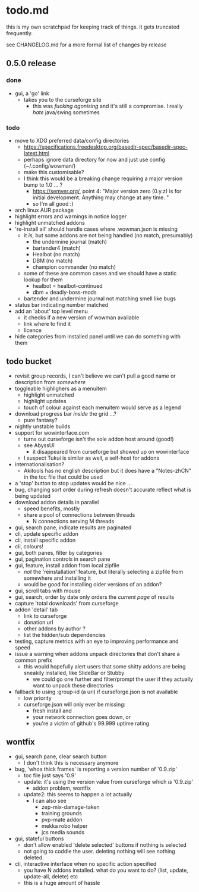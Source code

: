 # todo.md

this is my own scratchpad for keeping track of things. it gets truncated frequently.

see CHANGELOG.md for a more formal list of changes by release

## 0.5.0 release

### done

* gui, a 'go' link
    - takes you to the curseforge site
        - this was *fucking agonising* and it's still a compromise. I really *hate* java/swing sometimes

### todo

* move to XDG preferred data/config directories
    - https://specifications.freedesktop.org/basedir-spec/basedir-spec-latest.html
    - perhaps ignore data directory for now and just use config (~/.config/wowman/)
    - make this customisable?
    - I think this would be a breaking change requiring a major version bump to 1.0 ... ?
        - https://semver.org/, point 4: "Major version zero (0.y.z) is for initial development. Anything may change at any time. "
        - so I'm all good :)
* arch linux AUR package
* highlight errors and warnings in notice logger
* highlight unmatched addons
* 're-install all' should handle cases where .wowman.json is missing
    - it *is*, but some addons are not being handled (no match, presumably)
        - the undermine journal (match)
        - bartender4 (match)
        - Healbot (no match)
        - DBM (no match)
        - champion commander (no match)
    - some of these are common cases and we should have a static lookup for them
        - healbot = healbot-continued
        - dbm = deadly-boss-mods
    - bartender and undermine journal not matching smell like bugs
* status bar indicating number matched
* add an 'about' top level menu
    - it checks if a new version of wowman available
    - link where to find it
    - licence
* hide categories from installed panel until we can do something with them

## todo bucket

* revisit group records, I can't believe we can't pull a good name or description from *somewhere*
* toggleable highlighers as a menuitem
    - highlight unmatched
    - highlight updates
    - touch of colour against each menuitem would serve as a legend
* download progress bar *inside* the grid ...?
    - pure fantasy?
* nightly unstable builds
* support for wowinterface.com
    - turns out curseforge isn't the sole addon host around (good!)
    - see AbyssUI
        - it disappeared from curseforge but showed up on wowinterface
    - I suspect Tukui is similar as well, a self-host for addons 
* internationalisation? 
    - Akitools has no english description but it does have a "Notes-zhCN" in the toc file that could be used
* a 'stop' button to stop updates would be nice ...
* bug, changing sort order during refresh doesn't accurate reflect what is being updated
* download addon details in parallel
    - speed benefits, mostly
    - share a pool of connections between threads
        - N connections serving M threads
* gui, search pane, indicate results are paginated
* cli, update specific addon
* cli, install specific addon
* cli, colours!
* gui, both panes, filter by categories
* gui, pagination controls in search pane
* gui, feature, install addon from local zipfile
    - *not* the 'reinstallation' feature, but literally selecting a zipfile from somewhere and installing it
    - would be good for installing older versions of an addon?
* gui, scroll tabs with mouse
* gui, search, order by date only orders the *current page* of results
* capture 'total downloads' from curseforge
* addon 'detail' tab
    - link to curseforge
    - donation url
    - other addons by author ?
    - list the hidden/sub dependencies
* testing, capture metrics with an eye to improving performance and speed
* issue a warning when addons unpack directories that don't share a common prefix
    - this would hopefully alert users that some shitty addons are being sneakily installed, like SlideBar or Stubby
        - we could go one further and filter/prompt the user if they actually want to unpack these directories
* fallback to using :group-id (a uri) if curseforge.json is not available
    - low priority
    - curseforge.json will only ever be missing:
        - fresh install and
        - your network connection goes down, or
        - you're a victim of github's 99.999 uptime rating

## wontfix
* gui, search pane, clear search button
    - I don't think this is necessary anymore
* bug, 'whoa thick frames' is reporting a version number of '0.9.zip'
    - toc file just says '0.9'
    - update: it's using the version value from curseforge which *is* '0.9.zip'
        - addon problem, wontfix
    - update2: this seems to happen a lot actually
        - I can also see
            - zep-mix-damage-taken
            - training grounds
            - pvp-mate addon
            - mekka robo helper
            - jcs media sounds
* gui, stateful buttons
    - don't allow enabled 'delete selected' buttons if nothing is selected
    - not going to coddle the user. deleting nothing will see nothing deleted.
* cli, interactive interface when no specific action specified
    - you have N addons installed. what do you want to do? (list, update, update-all, delete) etc
    - this is a huge amount of hassle
